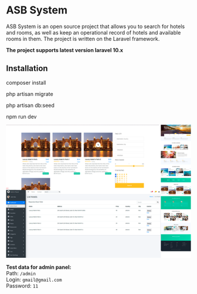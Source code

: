 <h1>ASB System</h1>

ASB System is an open source project that allows you to search for hotels and rooms, as well as 
keep an operational record of hotels and available rooms in them. The project is written on
the Laravel framework.

<strong>The project supports latest version laravel 10.x</strong>

<h2>Installation</h2>
<p>composer install</p>
<p>php artisan migrate</p>
<p>php artisan db:seed</p>
<p>npm run dev</p>

<img src="https://github.com/AndrewGitHabSource/Adventure/blob/master/img.png">

**Test data for admin panel:** <br>
Path: `/admin` <br>
Login: `gmail@gmail.com` <br>
Password: `11`
